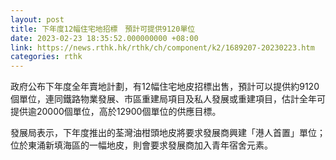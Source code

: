 ```yaml
---
layout: post
title: 下年度12幅住宅地招標　預計可提供9120單位
date: 2023-02-23 18:35:52.000000000 +08:00
link: https://news.rthk.hk/rthk/ch/component/k2/1689207-20230223.htm
categories: rthk
---
```


政府公布下年度全年賣地計劃，有12幅住宅地皮招標出售，預計可以提供約9120個單位，連同鐵路物業發展、市區重建局項目及私人發展或重建項目，估計全年可提供逾20000個單位，高於12900個單位的供應目標。

發展局表示，下年度推出的荃灣油柑頭地皮將要求發展商興建「港人首置」單位；位於東涌新填海區的一幅地皮，則會要求發展商加入青年宿舍元素。
